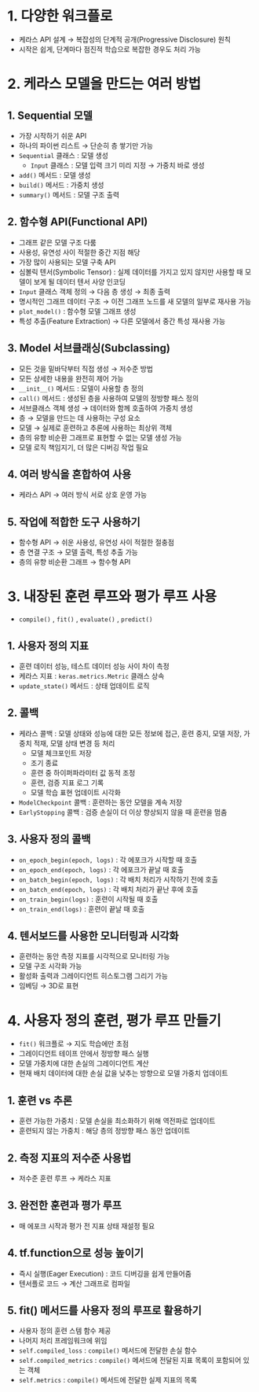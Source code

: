 # 1. 다양한 워크플로

- 케라스 API 설계 → 복잡성의 단계적 공개(Progressive Disclosure) 원칙
- 시작은 쉽게, 단계마다 점진적 학습으로 복잡한 경우도 처리 가능

# 2. 케라스 모델을 만드는 여러 방법

## 1. Sequential 모델

- 가장 시작하기 쉬운 API
- 하나의 파이썬 리스트 → 단순히 층 쌓기만 가능
- `Sequential` 클래스 : 모델 생성
    - `Input` 클래스 : 모델 입력 크기 미리 지정 → 가중치 바로 생성
- `add()` 메서드 : 모델 생성
- `build()` 메서드 : 가중치 생성
- `summary()` 메서드 : 모델 구조 출력

## 2. 함수형 API(Functional API)

- 그래프 같은 모델 구조 다룸
- 사용성, 유연성 사이 적절한 중간 지점 해당
- 가장 많이 사용되는 모델 구축 API
- 심볼릭 텐서(Symbolic Tensor) : 실제 데이터를 가지고 있지 않지만 사용할 때 모델이 보게 될 데이터 텐서 사양 인코딩
- `Input` 클래스 객체 정의 → 다음 층 생성 → 최종 출력
- 명시적인 그래프 데이터 구조 → 이전 그래프 노드를 새 모델의 일부로 재사용 가능
- `plot_model()` : 함수형 모델 그래프 생성
- 특성 추출(Feature Extraction) → 다른 모델에서 중간 특성 재사용 가능

## 3. Model 서브클래싱(Subclassing)

- 모든 것을 밑바닥부터 직접 생성 → 저수준 방법
- 모든 상세한 내용을 완전히 제어 가능
- `__init__()` 메서드 : 모델이 사용할 층 정의
- `call()` 메서드 : 생성된 층을 사용하여 모델의 정방향 패스 정의
- 서브클래스 객체 생성 → 데이터와 함께 호출하여 가중치 생성
- 층 → 모델을 만드는 데 사용하는 구성 요소
- 모델 → 실제로 훈련하고 추론에 사용하는 최상위 객체
- 층의 유향 비순환 그래프로 표현할 수 없는 모델 생성 가능
- 모델 로직 책임지기, 더 많은 디버깅 작업 필요

## 4. 여러 방식을 혼합하여 사용

- 케라스 API → 여러 방식 서로 상호 운영 가능

## 5. 작업에 적합한 도구 사용하기

- 함수형 API → 쉬운 사용성, 유연성 사이 적절한 절충점
- 층 연결 구조 → 모델 출력, 특성 추출 가능
- 층의 유향 비순환 그래프 → 함수형 API

# 3. 내장된 훈련 루프와 평가 루프 사용

- `compile()` , `fit()` , `evaluate()` , `predict()`

## 1. 사용자 정의 지표

- 훈련 데이터 성능, 테스트 데이터 성능 사이 차이 측정
- 케라스 지표 : `keras.metrics.Metric` 클래스 상속
- `update_state()` 메서드 : 상태 업데이트 로직

## 2. 콜백

- 케라스 콜백 : 모델 상태와 성능에 대한 모든 정보에 접근, 훈련 중지, 모델 저장, 가중치 적재, 모델 상태 변경 등 처리
    - 모델 체크포인트 저장
    - 조기 종료
    - 훈련 중 하이퍼파라미터 값 동적 조정
    - 훈련, 검증 지표 로그 기록
    - 모델 학습 표현 업데이트 시각화
- `ModelCheckpoint` 콜백 : 훈련하는 동안 모델을 계속 저장
- `EarlyStopping` 콜백 : 검증 손실이 더 이상 향상되지 않을 때 훈련을 멈춤

## 3. 사용자 정의 콜백

- `on_epoch_begin(epoch, logs)` : 각 에포크가 시작할 때 호출
- `on_epoch_end(epoch, logs)` : 각 에포크가 끝날 때 호출
- `on_batch_begin(epoch, logs)` : 각 배치 처리가 시작하기 전에 호출
- `on_batch_end(epoch, logs)` : 각 배치 처리가 끝난 후에 호출
- `on_train_begin(logs)` : 훈련이 시작될 때 호출
- `on_train_end(logs)` : 훈련이 끝날 때 호출

## 4. 텐서보드를 사용한 모니터링과 시각화

- 훈련하는 동안 측정 지표를 시각적으로 모니터링 가능
- 모델 구조 시각화 가능
- 활성화 출력과 그레이디언트 히스토그램 그리기 가능
- 임베딩 → 3D로 표현

# 4. 사용자 정의 훈련, 평가 루프 만들기

- `fit()` 워크플로 → 지도 학습에만 초점
- 그레이디언트 테이프 안에서 정방향 패스 실행
- 모델 가중치에 대한 손실의 그레이디언트 계산
- 현재 배치 데이터에 대한 손실 값을 낮추는 방향으로 모델 가중치 업데이트

## 1. 훈련 vs 추론

- 훈련 가능한 가중치 : 모델 손실을 최소화하기 위해 역전파로 업데이트
- 훈련되지 않는 가중치 : 해당 층의 정방향 패스 동안 업데이트

## 2. 측정 지표의 저수준 사용법

- 저수준 훈련 루프 → 케라스 지표

## 3. 완전한 훈련과 평가 루프

- 매 에포크 시작과 평가 전 지표 상태 재설정 필요

## 4. tf.function으로 성능 높이기

- 즉시 실행(Eager Execution) : 코드 디버깅을 쉽게 만들어줌
- 텐서플로 코드 → 계산 그래프로 컴파일

## 5. fit() 메서드를 사용자 정의 루프로 활용하기

- 사용자 정의 훈련 스템 함수 제공
- 나머지 처리 프레임워크에 위임
- `self.compiled_loss` : `compile()` 메서드에 전달한 손실 함수
- `self.compiled_metrics` : `compile()` 메서드에 전달된 지표 목록이 포함되어 있는 객체
- `self.metrics` : `compile()` 메서드에 전달한 실제 지표의 목록